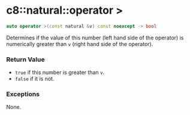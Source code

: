 # c8::natural::operator > #

```cpp
auto operator >(const natural &v) const noexcept -> bool
```

Determines if the value of this number (left hand side of the operator) is numerically greater than `v` (right hand side of the operator).

### Return Value ###

* `true` if this number is greater than `v`.
* `false` if it is not.

### Exceptions ###

None.

